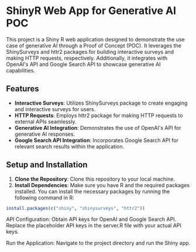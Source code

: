 # ShinyR Web App for Generative AI POC

This project is a Shiny R web application designed to demonstrate the use case of generative AI through a Proof of Concept (POC). It leverages the ShinySurveys and httr2 packages for building interactive surveys and making HTTP requests, respectively. Additionally, it integrates with OpenAI's API and Google Search API to showcase generative AI capabilities.

## Features

- **Interactive Surveys**: Utilizes ShinySurveys package to create engaging and interactive surveys for users.
- **HTTP Requests**: Employs httr2 package for making HTTP requests to external APIs seamlessly.
- **Generative AI Integration**: Demonstrates the use of OpenAI's API for generative AI responses.
- **Google Search API Integration**: Incorporates Google Search API for relevant search results within the application.

## Setup and Installation

1. **Clone the Repository**: Clone this repository to your local machine.
2. **Install Dependencies**: Make sure you have R and the required packages installed. You can install the necessary packages by running the following command in R:

```R
install.packages(c("shiny", "shinysurveys", "httr2"))
```

API Configuration: Obtain API keys for OpenAI and Google Search API. Replace the placeholder API keys in the server.R file with your actual API keys.

Run the Application: Navigate to the project directory and run the Shiny app.
